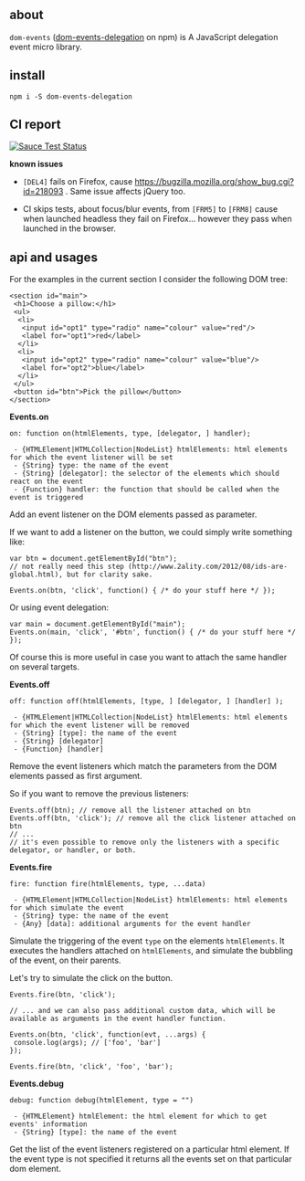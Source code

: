 ## about

`dom-events` ([dom-events-delegation](https://www.npmjs.com/package/dom-events-delegation) on npm) is A JavaScript delegation event micro library.

## install

```
npm i -S dom-events-delegation
```

## CI report

[![Sauce Test Status](https://saucelabs.com/browser-matrix/brunoscopelliti.svg)](https://saucelabs.com/u/brunoscopelliti)

**known issues**

* `[DEL4]` fails on Firefox, cause https://bugzilla.mozilla.org/show_bug.cgi?id=218093 . Same issue affects jQuery too.

* CI skips tests, about focus/blur events, from `[FRM5]` to `[FRM8]` cause when launched headless they fail on Firefox... however they pass when launched in the browser.

## api and usages

For the examples in the current section I consider the following DOM tree:

```
<section id="main">
 <h1>Choose a pillow:</h1>
 <ul>
  <li>
   <input id="opt1" type="radio" name="colour" value="red"/>
   <label for="opt1">red</label>
  </li>
  <li>
   <input id="opt2" type="radio" name="colour" value="blue"/>
   <label for="opt2">blue</label>
  </li>  
 </ul>
 <button id="btn">Pick the pillow</button>
</section>
```

**Events.on**

```
on: function on(htmlElements, type, [delegator, ] handler);
 
 - {HTMLElement|HTMLCollection|NodeList} htmlElements: html elements for which the event listener will be set
 - {String} type: the name of the event
 - {String} [delegator]: the selector of the elements which should react on the event
 - {Function} handler: the function that should be called when the event is triggered
```

Add an event listener on the DOM elements passed as parameter.

If we want to add a listener on the button, we could simply write something like:

```
var btn = document.getElementById("btn");
// not really need this step (http://www.2ality.com/2012/08/ids-are-global.html), but for clarity sake.

Events.on(btn, 'click', function() { /* do your stuff here */ });
```

Or using event delegation:

```
var main = document.getElementById("main");
Events.on(main, 'click', '#btn', function() { /* do your stuff here */ });
```

Of course this is more useful in case you want to attach the same handler on several targets.


**Events.off**

```
off: function off(htmlElements, [type, ] [delegator, ] [handler] );
 
 - {HTMLElement|HTMLCollection|NodeList} htmlElements: html elements for which the event listener will be removed
 - {String} [type]: the name of the event
 - {String} [delegator]
 - {Function} [handler]
```

Remove the event listeners which match the parameters from the DOM elements passed as first argument.

So if you want to remove the previous listeners:

```
Events.off(btn); // remove all the listener attached on btn
Events.off(btn, 'click'); // remove all the click listener attached on btn
// ...
// it's even possible to remove only the listeners with a specific delegator, or handler, or both.
```


**Events.fire**

```
fire: function fire(htmlElements, type, ...data)
 
 - {HTMLElement|HTMLCollection|NodeList} htmlElements: html elements for which simulate the event
 - {String} type: the name of the event
 - {Any} [data]: additional arguments for the event handler
```

Simulate the triggering of the event `type` on the elements `htmlElements`.
It executes the handlers attached on `htmlElements`, and simulate the bubbling of the event, on their parents.

Let's try to simulate the click on the button.

```
Events.fire(btn, 'click'); 

// ... and we can also pass additional custom data, which will be available as arguments in the event handler function.

Events.on(btn, 'click', function(evt, ...args) {
 console.log(args); // ['foo', 'bar']
});

Events.fire(btn, 'click', 'foo', 'bar');
```

**Events.debug**

```
debug: function debug(htmlElement, type = "")
 
 - {HTMLElement} htmlElement: the html element for which to get events' information
 - {String} [type]: the name of the event
```

Get the list of the event listeners registered on a particular html element.
If the event type is not specified it returns all the events set on that particular dom element.